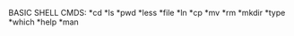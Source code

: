 BASIC SHELL CMDS:
*cd 
*ls 
*pwd 
*less 
*file 
*ln 
*cp 
*mv 
*rm 
*mkdir 
*type 
*which 
*help 
*man